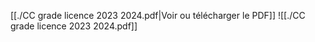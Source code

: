 ﻿[[./CC grade licence 2023 2024.pdf|Voir ou télécharger le PDF]]
![[./CC grade licence 2023 2024.pdf]]
